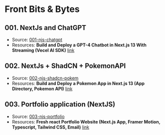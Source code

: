 # Front Bits & Bytes

## 001. NextJs and ChatGPT
- Source: [001-njs-chatgpt](./001-njs-chatgpt/)
- Resources: **Build and Deploy a GPT-4 Chatbot in Next.js 13 With Streaming (Vecel AI SDK)** [link](https://www.youtube.com/watch?v=0qyKl73RMtc)

## 002. NextJs + ShadCN + PokemonAPI
- Source: [002-njs-shadcn-pokem](./002-njs-shadcn-pokemon/)
- Resources: **Build and Deploy a Pokemon App in Next.js 13 (App Directory, Pokemon API)** [link](https://www.youtube.com/watch?v=vt4IrEfjzWQ)

## 003. Portfolio application (NextJS)
- Source: [003-njs-portfolio](./003-njs-portfolio/)
- Resources: **Fresh react Portfolio Website (Next.js App, Framer Motion, Typescript, Tailwind CSS, Email)** [link](https://www.youtube.com/watch?v=sUKptmUVIBM&t=17139s)